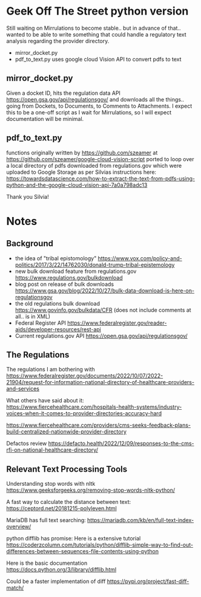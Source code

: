Geek Off The Street python version
==============================
Still waiting on Mirrulations to become stable.. but in advance of that.. 
wanted to be able to write something that could handle a regulatory text analysis regarding the provider directory. 

* mirror_docket.py	
* pdf_to_text.py uses google cloud Vision API to convert pdfs to text

mirror_docket.py
----------------
Given a docket ID, hits the regulation data API https://open.gsa.gov/api/regulationsgov/
and downloads all the things.. going from Dockets, to Documents, to Comments to Attachments. 
I expect this to be a one-off script as I wait for Mirrulations, so I will expect documentation will be minimal. 




pdf_to_text.py
-----------------
functions originally written by https://github.com/szeamer at https://github.com/szeamer/google-cloud-vision-script
ported to loop over a local directory of pdfs downloaded from regulations.gov
which were uploaded to Google Storage as per Silvias instructions here: https://towardsdatascience.com/how-to-extract-the-text-from-pdfs-using-python-and-the-google-cloud-vision-api-7a0a798adc13

Thank you Silvia! 

Notes
==================

Background
------------

* the idea of "tribal epistomology" https://www.vox.com/policy-and-politics/2017/3/22/14762030/donald-trump-tribal-epistemology
* new bulk download feature from regulations.gov https://www.regulations.gov/bulkdownload
* blog post on release of bulk downloads https://www.gsa.gov/blog/2022/10/27/bulk-data-download-is-here-on-regulationsgov
* the old regulations bulk download https://www.govinfo.gov/bulkdata/CFR (does not include comments at all.. is in XML)
* Federal Register API https://www.federalregister.gov/reader-aids/developer-resources/rest-api 
* Current regulations.gov API https://open.gsa.gov/api/regulationsgov/




The Regulations 
---------------

The regulations I am bothering with
https://www.federalregister.gov/documents/2022/10/07/2022-21904/request-for-information-national-directory-of-healthcare-providers-and-services

What others have said about it: 
https://www.fiercehealthcare.com/hospitals-health-systems/industry-voices-when-it-comes-to-provider-directories-accuracy-hard

https://www.fiercehealthcare.com/providers/cms-seeks-feedback-plans-build-centralized-nationwide-provider-directory

Defactos review
https://defacto.health/2022/12/09/responses-to-the-cms-rfi-on-national-healthcare-directory/


Relevant Text Processing Tools
--------------------
Understanding stop words with nltk 
https://www.geeksforgeeks.org/removing-stop-words-nltk-python/

A fast way to calculate the distance between text: 
https://ceptord.net/20181215-polyleven.html

MariaDB has full text searching:
https://mariadb.com/kb/en/full-text-index-overview/


python difflib has promise:
Here is a extensive tutorial
https://coderzcolumn.com/tutorials/python/difflib-simple-way-to-find-out-differences-between-sequences-file-contents-using-python

Here is the basic documentation
https://docs.python.org/3/library/difflib.html

Could be a faster implementation of diff
https://pypi.org/project/fast-diff-match/


